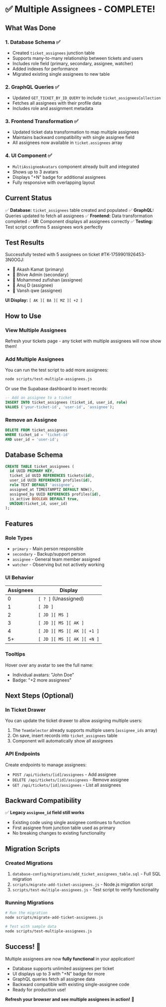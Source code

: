 # ✅ Multiple Assignees - COMPLETE!

## What Was Done

### 1. Database Schema ✅
- Created `ticket_assignees` junction table
- Supports many-to-many relationship between tickets and users
- Includes role field (primary, secondary, assignee, watcher)
- Added indexes for performance
- Migrated existing single assignees to new table

### 2. GraphQL Queries ✅
- Updated `GET_TICKET_BY_ID_QUERY` to include `ticket_assigneesCollection`
- Fetches all assignees with their profile data
- Includes role and assignment metadata

### 3. Frontend Transformation ✅
- Updated ticket data transformation to map multiple assignees
- Maintains backward compatibility with single assignee field
- All assignees now available in `ticket.assignees` array

### 4. UI Component ✅
- `MultiAssigneeAvatars` component already built and integrated
- Shows up to 3 avatars
- Displays "+N" badge for additional assignees
- Fully responsive with overlapping layout

## Current Status

✅ **Database:** `ticket_assignees` table created and populated
✅ **GraphQL:** Queries updated to fetch all assignees
✅ **Frontend:** Data transformation completed
✅ **UI:** Component displays all assignees correctly
✅ **Testing:** Test script confirms 5 assignees work perfectly

## Test Results

Successfully tested with 5 assignees on ticket #TK-1759901926453-3N0OGJ:
- 👤 Akash Kamat (primary)
- 👤 Bhive Admin (secondary)  
- 👤 Mohammed zufishan (assignee)
- 👤 Anuj D (assignee)
- 👤 Vansh qwe (assignee)

**UI Display:** `[ AK ][ BA ][ MZ ][ +2 ]`

## How to Use

### View Multiple Assignees

Refresh your tickets page - any ticket with multiple assignees will now show them!

### Add Multiple Assignees

You can run the test script to add more assignees:

```bash
node scripts/test-multiple-assignees.js
```

Or use the Supabase dashboard to insert records:

```sql
-- Add an assignee to a ticket
INSERT INTO ticket_assignees (ticket_id, user_id, role)
VALUES ('your-ticket-id', 'user-id', 'assignee');
```

### Remove an Assignee

```sql
DELETE FROM ticket_assignees 
WHERE ticket_id = 'ticket-id' 
AND user_id = 'user-id';
```

## Database Schema

```sql
CREATE TABLE ticket_assignees (
  id UUID PRIMARY KEY,
  ticket_id UUID REFERENCES tickets(id),
  user_id UUID REFERENCES profiles(id),
  role TEXT DEFAULT 'assignee',
  assigned_at TIMESTAMPTZ DEFAULT NOW(),
  assigned_by UUID REFERENCES profiles(id),
  is_active BOOLEAN DEFAULT true,
  UNIQUE(ticket_id, user_id)
);
```

## Features

### Role Types
- `primary` - Main person responsible
- `secondary` - Backup/support person
- `assignee` - General team member assigned
- `watcher` - Observing but not actively working

### UI Behavior

| Assignees | Display |
|-----------|---------|
| 0 | `[ ? ]` (Unassigned) |
| 1 | `[ JD ]` |
| 2 | `[ JD ][ MS ]` |
| 3 | `[ JD ][ MS ][ AK ]` |
| 4 | `[ JD ][ MS ][ AK ][ +1 ]` |
| 5+ | `[ JD ][ MS ][ AK ][ +N ]` |

### Tooltips

Hover over any avatar to see the full name:
- Individual avatars: "John Doe"
- Badge: "+2 more assignees"

## Next Steps (Optional)

### In Ticket Drawer
You can update the ticket drawer to allow assigning multiple users:

1. The `TeamSelector` already supports multiple users (`assignee_ids` array)
2. On save, insert records into `ticket_assignees` table
3. Component will automatically show all assignees

### API Endpoints
Create endpoints to manage assignees:
- `POST /api/tickets/[id]/assignees` - Add assignee
- `DELETE /api/tickets/[id]/assignees` - Remove assignee
- `GET /api/tickets/[id]/assignees` - List all assignees

## Backward Compatibility

✅ **Legacy `assignee_id` field still works**
- Existing code using single assignee continues to function
- First assignee from junction table used as primary
- No breaking changes to existing functionality

## Migration Scripts

### Created Migrations
1. `database-config/migrations/add_ticket_assignees_table.sql` - Full SQL migration
2. `scripts/migrate-add-ticket-assignees.js` - Node.js migration script
3. `scripts/test-multiple-assignees.js` - Test script to verify functionality

### Running Migrations
```bash
# Run the migration
node scripts/migrate-add-ticket-assignees.js

# Test with sample data
node scripts/test-multiple-assignees.js
```

## Success! 🎉

Multiple assignees are now **fully functional** in your application!

- Database supports unlimited assignees per ticket
- UI displays up to 3 with "+N" badge for more
- GraphQL queries fetch all assignee data
- Backward compatible with existing single-assignee code
- Ready for production use!

**Refresh your browser and see multiple assignees in action!** 🚀
